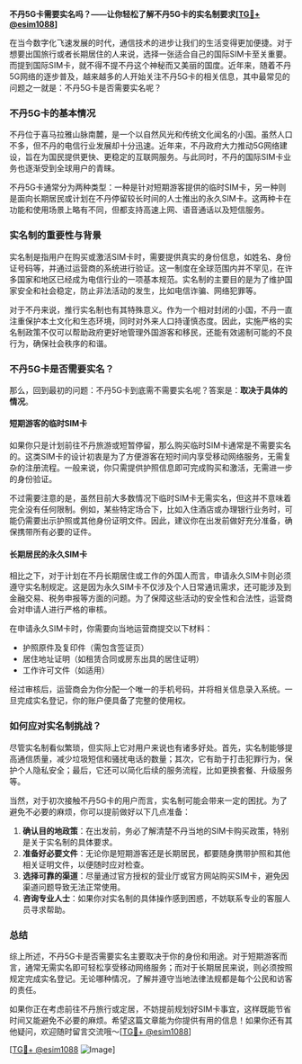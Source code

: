**不丹5G卡需要实名吗？——让你轻松了解不丹5G卡的实名制要求[[TG💪+ @esim1088](https://t.me/s/esim1088)]**

在当今数字化飞速发展的时代，通信技术的进步让我们的生活变得更加便捷。对于想要出国旅行或者长期居住的人来说，选择一张适合自己的国际SIM卡至关重要。而提到国际SIM卡，就不得不提不丹这个神秘而又美丽的国度。近年来，随着不丹5G网络的逐步普及，越来越多的人开始关注不丹5G卡的相关信息，其中最常见的问题之一就是：不丹5G卡是否需要实名呢？

### 不丹5G卡的基本情况

不丹位于喜马拉雅山脉南麓，是一个以自然风光和传统文化闻名的小国。虽然人口不多，但不丹的电信行业发展却十分迅速。近年来，不丹政府大力推动5G网络建设，旨在为国民提供更快、更稳定的互联网服务。与此同时，不丹的国际SIM卡业务也逐渐受到全球用户的青睐。

不丹5G卡通常分为两种类型：一种是针对短期游客提供的临时SIM卡，另一种则是面向长期居民或计划在不丹停留较长时间的人士推出的永久SIM卡。这两种卡在功能和使用场景上略有不同，但都支持高速上网、语音通话以及短信服务。

### 实名制的重要性与背景

实名制是指用户在购买或激活SIM卡时，需要提供真实的身份信息，如姓名、身份证号码等，并通过运营商的系统进行验证。这一制度在全球范围内并不罕见，在许多国家和地区已经成为电信行业的一项基本规范。实名制的主要目的是为了维护国家安全和社会稳定，防止非法活动的发生，比如电信诈骗、网络犯罪等。

对于不丹来说，推行实名制也有其特殊意义。作为一个相对封闭的小国，不丹一直注重保护本土文化和生态环境，同时对外来人口持谨慎态度。因此，实施严格的实名制政策不仅可以帮助政府更好地管理外国游客和移民，还能有效遏制可能的不良行为，确保社会秩序的和谐。

### 不丹5G卡是否需要实名？

那么，回到最初的问题：不丹5G卡到底需不需要实名呢？答案是：**取决于具体的情况**。

#### 短期游客的临时SIM卡

如果你只是计划前往不丹旅游或短暂停留，那么购买临时SIM卡通常是不需要实名的。这类SIM卡的设计初衷是为了方便游客在短时间内享受移动网络服务，无需复杂的注册流程。一般来说，你只需提供护照信息即可完成购买和激活，无需进一步的身份验证。

不过需要注意的是，虽然目前大多数情况下临时SIM卡无需实名，但这并不意味着完全没有任何限制。例如，某些特定场合下，比如入住酒店或办理银行业务时，可能仍需要出示护照或其他身份证明文件。因此，建议你在出发前做好充分准备，确保携带所有必要的证件。

#### 长期居民的永久SIM卡

相比之下，对于计划在不丹长期居住或工作的外国人而言，申请永久SIM卡则必须遵守实名制规定。这是因为永久SIM卡不仅涉及个人日常通讯需求，还可能涉及到金融交易、税务申报等方面的问题。为了保障这些活动的安全性和合法性，运营商会对申请人进行严格的审核。

在申请永久SIM卡时，你需要向当地运营商提交以下材料：

- 护照原件及复印件（需包含签证页）
- 居住地址证明（如租赁合同或房东出具的居住证明）
- 工作许可文件（如适用）

经过审核后，运营商会为你分配一个唯一的手机号码，并将相关信息录入系统。一旦完成实名登记，你的账户便具备了完整的使用权。

### 如何应对实名制挑战？

尽管实名制看似繁琐，但实际上它对用户来说也有诸多好处。首先，实名制能够提高通信质量，减少垃圾短信和骚扰电话的数量；其次，它有助于打击犯罪行为，保护个人隐私安全；最后，它还可以简化后续的服务流程，比如更换套餐、升级服务等。

当然，对于初次接触不丹5G卡的用户而言，实名制可能会带来一定的困扰。为了避免不必要的麻烦，你可以提前做好以下几点准备：

1. **确认目的地政策**：在出发前，务必了解清楚不丹当地的SIM卡购买政策，特别是关于实名制的具体要求。
2. **准备好必要文件**：无论你是短期游客还是长期居民，都要随身携带护照和其他相关证明文件，以便随时应对检查。
3. **选择可靠的渠道**：尽量通过官方授权的营业厅或官方网站购买SIM卡，避免因渠道问题导致无法正常使用。
4. **咨询专业人士**：如果你对实名制的具体操作感到困惑，不妨联系专业的客服人员寻求帮助。

### 总结

综上所述，不丹5G卡是否需要实名主要取决于你的身份和用途。对于短期游客而言，通常无需实名即可轻松享受移动网络服务；而对于长期居民来说，则必须按照规定完成实名登记。无论哪种情况，了解并遵守当地法律法规都是每个公民和访客的责任。

如果你正在考虑前往不丹旅行或定居，不妨提前规划好SIM卡事宜，这样既能节省时间又能避免不必要的麻烦。希望这篇文章能为你提供有用的信息！如果你还有其他疑问，欢迎随时留言交流哦～[[TG💪+ @esim1088](https://t.me/s/esim1088)]

[[TG💪+ @esim1088](https://t.me/s/esim1088) ![Image](https://i.postimg.cc/4NQfJmqS/Snipaste-2025-05-13-00-14-12.png)]